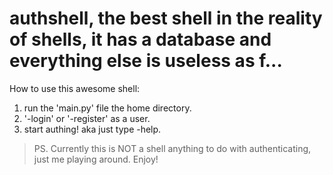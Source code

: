 # authshell, the best shell in the reality of shells, it has a database and everything else is useless as f...

How to use this awesome shell:
1. run the 'main.py' file the home directory.
2. '-login' or '-register' as a user.
3. start authing! aka just type -help.

> PS. Currently this is NOT a shell anything to do with authenticating, just me playing around. Enjoy!